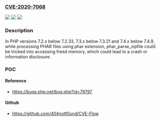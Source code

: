 ### [CVE-2020-7068](https://cve.mitre.org/cgi-bin/cvename.cgi?name=CVE-2020-7068)
![](https://img.shields.io/static/v1?label=Product&message=PHP&color=blue)
![](https://img.shields.io/static/v1?label=Version&message=7.3.x%3C%207.3.21%20&color=brighgreen)
![](https://img.shields.io/static/v1?label=Vulnerability&message=CWE-416%20Use%20After%20Free&color=brighgreen)

### Description

In PHP versions 7.2.x below 7.2.33, 7.3.x below 7.3.21 and 7.4.x below 7.4.9, while processing PHAR files using phar extension, phar_parse_zipfile could be tricked into accessing freed memory, which could lead to a crash or information disclosure.

### POC

#### Reference
- https://bugs.php.net/bug.php?id=79797

#### Github
- https://github.com/404notf0und/CVE-Flow

